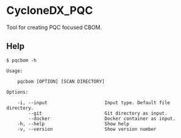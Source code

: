 # CycloneDX_PQC

Tool for creating PQC focused CBOM.


## Help
```text
$ pqcbom -h

Usage: 
    
    pqcbom [OPTION] [SCAN DIRECTORY]

Options:

    -i, --input                     Input type. Default file directory.
        --git                       Git directory as input.
        --docker                    Docker container as input.
    -h, --help                      Show help
    -v, --version                   Show version number

```
